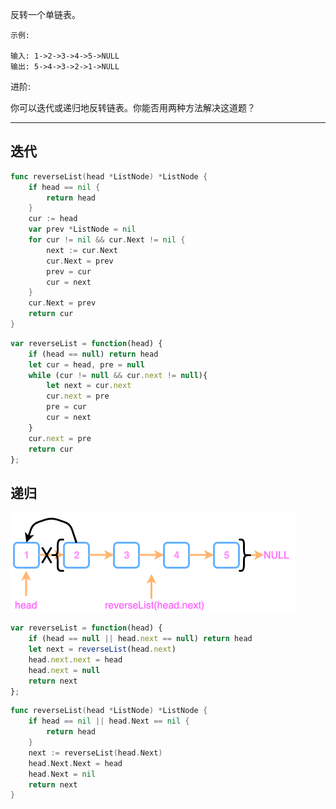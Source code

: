 反转一个单链表。

```case
示例:

输入: 1->2->3->4->5->NULL
输出: 5->4->3->2->1->NULL
```

进阶:

你可以迭代或递归地反转链表。你能否用两种方法解决这道题？

---

## 迭代

```go
func reverseList(head *ListNode) *ListNode {
    if head == nil {
		return head
	}
	cur := head
	var prev *ListNode = nil
	for cur != nil && cur.Next != nil {
		next := cur.Next
		cur.Next = prev
		prev = cur
		cur = next
	}
	cur.Next = prev
	return cur
}
```

```javascript
var reverseList = function(head) {
    if (head == null) return head
    let cur = head, pre = null
    while (cur != null && cur.next != null){
        let next = cur.next
        cur.next = pre
        pre = cur
        cur = next
    }
    cur.next = pre
    return cur
};
```

## 递归

![206.reverse-linked-list.png](https://raw.githubusercontent.com/muyids/tuchuang/master/206.reverse-linked-list.png)

```javascript
var reverseList = function(head) {
    if (head == null || head.next == null) return head
    let next = reverseList(head.next)
    head.next.next = head
    head.next = null
    return next
};
```

```go
func reverseList(head *ListNode) *ListNode {
    if head == nil || head.Next == nil {
        return head
    }
    next := reverseList(head.Next)
    head.Next.Next = head
    head.Next = nil
    return next
}
```

